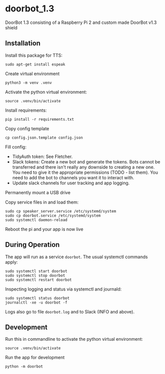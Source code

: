 # doorbot_1.3
DoorBot 1.3 consisting of a Raspberry Pi 2 and custom made DoorBot v1.3 shield

## Installation

Install this package for TTS:
```
sudo apt-get install espeak
```

Create virtual environment
```
python3 -m venv .venv
```

Activate the python virtual environment:
```
source .venv/bin/activate
```

Install requirements:
```
pip install -r requirements.txt
```

Copy config template
```
cp config.json.template config.json
```

Fill config:
- TidyAuth token: See Fletcher.
- Slack tokens: Create a new bot and generate the tokens. Bots cannot be transferred and there isn't really any downside to creating a new one. You need to give it the appropriate permissions (TODO - list them). You need to add the bot to channels you want it to interact with.
- Update slack channels for user tracking and app logging.

Permanently mount a USB drive


Copy service files in and load them:
```
sudo cp speaker_server.service /etc/systemd/system
sudo cp doorbot.service /etc/systemd/system
sudo systemctl daemon-reload
```

Reboot the pi and your app is now live

## During Operation

The app will run as a service `doorbot`. The usual systemctl commands apply:
```
sudo systemctl start doorbot
sudo systemctl stop doorbot
sudo systemctl restart doorbot
```

Inspecting logging and status via systemctl and journald:
```
sudo systemctl status doorbot
journalctl -xe -u doorbot -f
```

Logs also go to file `doorbot.log` and to Slack (INFO and above).

## Development

Run this in commandline to activate the python virtual environment:
```
source .venv/bin/activate
```

Run the app for development
```
python -m doorbot
```


